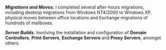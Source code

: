 **_Migrations and Moves._** I completed several after-hours migrations, including desktop migrations from Windows NT4/2000 to Windows XP, physical moves between office locations and Exchange migrations of hundreds of mailboxes.

**_Server Builds._** Involving the installation and configuration of **Domain Controllers**, **Print Servers**, **Exchange Servers** and **Proxy Servers**, amongst others.
